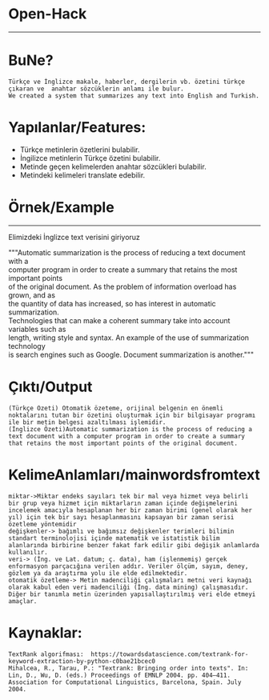 # Open-Hack
--------
# BuNe?
	Türkçe ve İnglizce makale, haberler, dergilerin vb. özetini türkçe çıkaran ve  anahtar sözcüklerin anlamı ile bulur.
	We created a system that summarizes any text into English and Turkish.
  
# Yapılanlar/Features:
-	Türkçe metinlerin özetlerini bulabilir.
-	İngilizce metinlerin Türkçe özetini bulabilir.
-	Metinde geçen kelimelerden anahtar sözcükleri bulabilir.
-	Metindeki kelimeleri translate edebilir.
# Örnek/Example
--------
 Elimizdeki İnglizce text verisini giriyoruz

"""Automatic summarization is the process of reducing a text document with a \
computer program in order to create a summary that retains the most important points \
of the original document. As the problem of information overload has grown, and as \
the quantity of data has increased, so has interest in automatic summarization. \
Technologies that can make a coherent summary take into account variables such as \
length, writing style and syntax. An example of the use of summarization technology \
is search engines such as Google. Document summarization is another."""

 # Çıktı/Output

	(Türkçe Özeti) Otomatik özeteme, orijinal belgenin en önemli noktalarını tutan bir özetini oluşturmak için bir bilgisayar programı ile bir metin belgesi azaltılması işlemidir. 
	(İnglizce Özeti)Automatic summarization is the process of reducing a text document with a computer program in order to create a summary that retains the most important points of the original document.

# KelimeAnlamları/mainwordsfromtext
	miktar->Miktar endeks sayıları tek bir mal veya hizmet veya belirli bir grup veya hizmet için miktarların zaman içinde değişmelerini incelemek amacıyla hesaplanan her bir zaman birimi (genel olarak her yıl) için tek bir sayı hesaplanmasını kapsayan bir zaman serisi özetleme yöntemidir
	değişkenler-> bağımlı ve bağımsız değişkenler terimleri bilimin standart terminolojisi içinde matematik ve istatistik bilim alanlarında birbirine benzer fakat fark edilir gibi değişik anlamlarda kullanılır. 
	veri-> (İng. ve Lat. datum; ç. data), ham (işlenmemiş) gerçek enformasyon parçacığına verilen addır. Veriler ölçüm, sayım, deney, gözlem ya da araştırma yolu ile elde edilmektedir. 
	otomatik özetleme-> Metin madenciliği çalışmaları metni veri kaynağı olarak kabul eden veri madenciliği (İng. data mining) çalışmasıdır. Diğer bir tanımla metin üzerinden yapısallaştırılmış veri elde etmeyi amaçlar. 


# Kaynaklar:
	TextRank algorifması:  https://towardsdatascience.com/textrank-for-keyword-extraction-by-python-c0bae21bcec0 
	Mihalcea, R., Tarau, P.: "Textrank: Bringing order into texts". In: Lin, D., Wu, D. (eds.) Proceedings of EMNLP 2004. pp. 404–411. Association for Computational Linguistics, Barcelona, Spain. July 2004.

